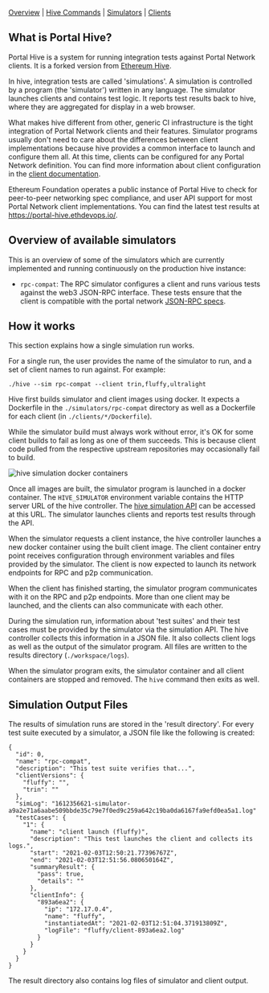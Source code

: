 [Overview] | [Hive Commands] | [Simulators] | [Clients]

## What is Portal Hive?

Portal Hive is a system for running integration tests against Portal Network clients.
It is a forked version from [Ethereum Hive].

In hive, integration tests are called 'simulations'. A simulation is controlled by a
program (the 'simulator') written in any language. The simulator launches clients and
contains test logic. It reports test results back to hive, where they are aggregated for
display in a web browser.

What makes hive different from other, generic CI infrastructure is the tight integration
of Portal Network clients and their features. Simulator programs usually don't need to care
about the differences between client implementations because hive provides a common
interface to launch and configure them all. At this time, clients can be configured for
any Portal Network definition. You can find more information about client configuration in the [client
documentation].

Ethereum Foundation operates a public instance of Portal Hive to check for peer-to-peer networking spec compliance, and user API support for most
Portal Network client implementations. You can find the latest test results at
<https://portal-hive.ethdevops.io/>.

## Overview of available simulators

This is an overview of some of the simulators which are currently implemented and running
continuously on the production hive instance:

- `rpc-compat`: The RPC simulator configures a client and runs
  various tests against the web3 JSON-RPC interface. These tests ensure that the client is
  compatible with the portal network [JSON-RPC specs].

## How it works

This section explains how a single simulation run works.

For a single run, the user provides the name of the simulator to run, and a set of client
names to run against. For example:

    ./hive --sim rpc-compat --client trin,fluffy,ultralight

Hive first builds simulator and client images using docker. It expects a Dockerfile in the
`./simulators/rpc-compat` directory as well as a Dockerfile for each client (in
`./clients/*/Dockerfile`).

While the simulator build must always work without error, it's OK for some client builds
to fail as long as one of them succeeds. This is because client code pulled from the
respective upstream repositories may occasionally fail to build.

![hive simulation docker containers](./img/sim-overview.svg)

Once all images are built, the simulator program is launched in a docker container. The
`HIVE_SIMULATOR` environment variable contains the HTTP server URL of the hive controller.
The [hive simulation API] can be accessed at this URL. The simulator launches clients and
reports test results through the API.

When the simulator requests a client instance, the hive controller launches a new docker
container using the built client image. The client container entry point receives
configuration through environment variables and files provided by the simulator.
The client is now expected to launch its network endpoints for RPC and p2p communication.

When the client has finished starting, the simulator program communicates with it on the
RPC and p2p endpoints. More than one client may be launched, and the clients can also
communicate with each other.

During the simulation run, information about 'test suites' and their test cases must be
provided by the simulator via the simulation API. The hive controller collects this
information in a JSON file. It also collects client logs as well as the output of the
simulator program. All files are written to the results directory (`./workspace/logs`).

When the simulator program exits, the simulator container and all client containers are
stopped and removed. The `hive` command then exits as well.

## Simulation Output Files

The results of simulation runs are stored in the 'result directory'. For every test suite
executed by a simulator, a JSON file like the following is created:

    {
      "id": 0,
      "name": "rpc-compat",
      "description": "This test suite verifies that...",
      "clientVersions": {
        "fluffy": "",
        "trin": ""
      },
      "simLog": "1612356621-simulator-a9a2e71a6aabe509bbde35c79e7f0ed9c259a642c19ba0da6167fa9efd0ea5a1.log"
      "testCases": {
        "1": {
          "name": "client launch (fluffy)",
          "description": "This test launches the client and collects its logs.",
          "start": "2021-02-03T12:50:21.77396767Z",
          "end": "2021-02-03T12:51:56.080650164Z",
          "summaryResult": {
            "pass": true,
            "details": ""
          },
          "clientInfo": {
            "893a6ea2": {
              "ip": "172.17.0.4",
              "name": "fluffy",
              "instantiatedAt": "2021-02-03T12:51:04.371913809Z",
              "logFile": "fluffy/client-893a6ea2.log"
            }
          }
        }
      }
    }

The result directory also contains log files of simulator and client output.

[hive simulation API]: ./simulators.md#simulation-api-reference
[client documentation]: ./clients.md
[Overview]: ./overview.md
[Hive Commands]: ./commandline.md
[Simulators]: ./simulators.md
[Clients]: ./clients.md
[Ethereum Hive]: https://github.com/ethereum/hive
[JSON-RPC specs]: https://playground.open-rpc.org/?schemaUrl=https://raw.githubusercontent.com/ethereum/portal-network-specs/assembled-spec/jsonrpc/openrpc.json&uiSchema%5BappBar%5D%5Bui:splitView%5D=false&uiSchema%5BappBar%5D%5Bui:input%5D=false&uiSchema%5BappBar%5D%5Bui:examplesDropdown%5D=false
